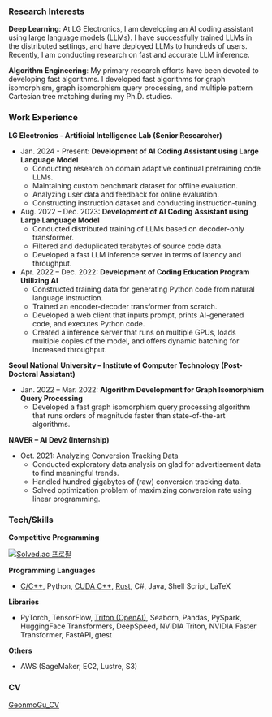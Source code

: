 ### Research Interests
**Deep Learning**: At LG Electronics, I am developing an AI coding assistant using large language models (LLMs). I have successfully trained LLMs in the distributed settings, and have deployed LLMs to hundreds of users. Recently, I am conducting research on fast and accurate LLM inference.

**Algorithm Engineering**: My primary research efforts have been devoted to developing fast algorithms. I developed fast algorithms for graph isomorphism, graph isomorphism query processing, and multiple pattern Cartesian tree matching during my Ph.D. studies. 

### Work Experience
**LG Electronics - Artificial Intelligence Lab (Senior Researcher)**
- Jan. 2024 - Present: **Development of AI Coding Assistant using Large Language Model**
  - Conducting research on domain adaptive continual pretraining code LLMs.
  - Maintaining custom benchmark dataset for offline evaluation.
  - Analyzing user data and feedback for online evaluation.
  - Constructing instruction dataset and conducting instruction-tuning.
- Aug. 2022 – Dec. 2023: **Development of AI Coding Assistant using Large Language Model**
  - Conducted distributed training of LLMs based on decoder-only transformer.
  - Filtered and deduplicated terabytes of source code data.
  - Developed a fast LLM inference server in terms of latency and throughput.
- Apr. 2022 – Dec. 2022: **Development of Coding Education Program Utilizing AI**
  - Constructed training data for generating Python code from natural language instruction.
  - Trained an encoder-decoder transformer from scratch.
  - Developed a web client that inputs prompt, prints AI-generated code, and executes Python code.
  - Created a inference server that runs on multiple GPUs, loads multiple copies of the model, and offers dynamic batching for increased throughput.

**Seoul National University – Institute of Computer Technology (Post-Doctoral Assistant)**
- Jan. 2022 – Mar. 2022: **Algorithm Development for Graph Isomorphism Query Processing**
  - Developed a fast graph isomorphism query processing algorithm that runs orders of magnitude faster than state-of-the-art algorithms.

**NAVER – AI Dev2 (Internship)**
- Oct. 2021: Analyzing Conversion Tracking Data
  - Conducted exploratory data analysis on glad for advertisement data to find meaningful trends.
  - Handled hundred gigabytes of (raw) conversion tracking data.
  - Solved optimization problem of maximizing conversion rate using linear programming.

### Tech/Skills
**Competitive Programming**

[![Solved.ac
프로필](http://mazassumnida.wtf/api/v2/generate_badge?boj=gmgu)](https://solved.ac/gmgu)

**Programming Languages**
- [C/C++](https://github.com/gmgu/GI), Python, [CUDA C++](https://github.com/gmgu/study-cuda), [Rust](https://github.com/gmgu/study-rust), C#, Java, Shell Script, LaTeX

**Libraries**
- PyTorch, TensorFlow, [Triton (OpenAI)](https://github.com/gmgu/study-trident), Seaborn, Pandas, PySpark, HuggingFace Transformers, DeepSpeed, NVIDIA Triton, NVIDIA Faster Transformer, FastAPI, gtest

**Others**
- AWS (SageMaker, EC2, Lustre, S3)

### CV
[GeonmoGu_CV](https://github.com/gmgu/gmgu/blob/main/GeonmoGu_CV.pdf)
 
